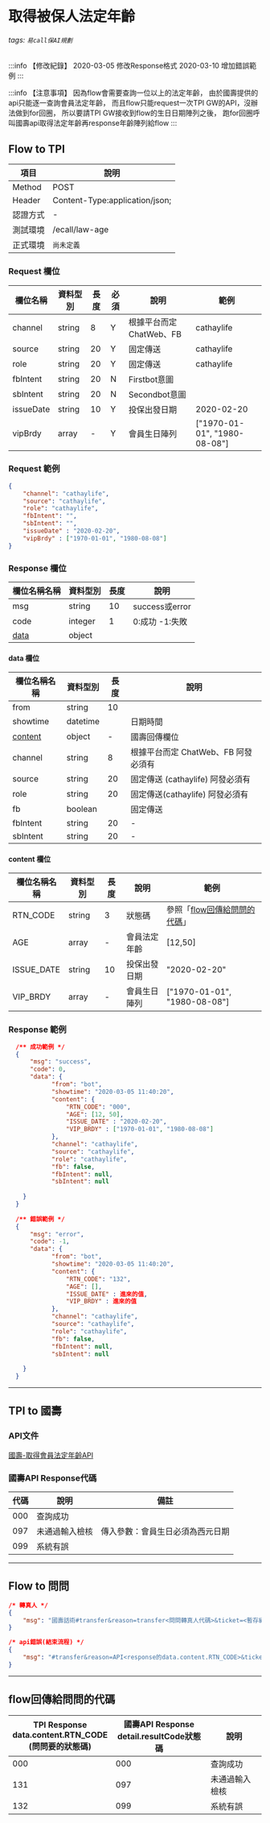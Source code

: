 # 取得被保人法定年齡
###### tags: `易call保AI規劃`

:::info
【修改紀錄】
2020-03-05 修改Response格式
2020-03-10 增加錯誤範例
:::

:::info
【注意事項】
因為flow會需要查詢一位以上的法定年齡，
由於國壽提供的api只能逐一查詢會員法定年齡，
而且flow只能request一次TPI GW的API，沒辦法做到for回圈，
所以要請TPI GW接收到flow的生日日期陣列之後，
跑for回圈呼叫國壽api取得法定年齡再response年齡陣列給flow
:::

## Flow to TPI

| 項目 | 說明 |
| -------- | -------- |
| Method     | POST     |
| Header |Content-Type:application/json;|
| 認證方式 | - |
| 測試環境 | /ecall/law-age
| 正式環境 | `尚未定義`

### Request 欄位

  欄位名稱 | 資料型別| 長度| 必須 | 說明 | 範例
  --------- | ------- |-----| --------|--------|--------
  channel | string | 8|  Y | 根據平台而定 ChatWeb、FB | cathaylife
  source |string | 20 | Y | 固定傳送 | cathaylife
  role |string | 20 | Y | 固定傳送 | cathaylife
  fbIntent | string | 20 | N | Firstbot意圖 | 
  sbIntent | string | 20 | N | Secondbot意圖 | 
  issueDate | string | 10 | Y | 投保出發日期 | 2020-02-20
  vipBrdy| array | - | Y | 會員生日陣列 | ["1970-01-01", "1980-08-08"]


### Request 範例

``` json
{
    "channel": "cathaylife",
    "source": "cathaylife",
    "role": "cathaylife",
    "fbIntent": "",
    "sbIntent": "",
    "issueDate" : "2020-02-20",
    "vipBrdy" : ["1970-01-01", "1980-08-08"]
}
```
### Response 欄位

  欄位名稱名稱 | 資料型別| 長度| 說明
  --------- | ------- |-----| --------
  msg | string | 10 | success或error |
  code | integer | 1 | 0:成功  -1:失敗 |
  [data](#data-%E6%AC%84%E4%BD%8D) | object | | |

#### data 欄位
  欄位名稱名稱 | 資料型別| 長度| 說明
  --------- | ------- |-----| --------
  from | string | 10 |  |
  showtime | datetime |  | 日期時間 |
  [content](#content-%E6%AC%84%E4%BD%8D) | object | - | 國壽回傳欄位
  channel | string | 8|  根據平台而定 ChatWeb、FB 阿發必須有
  source |string |20| 固定傳送 (cathaylife) 阿發必須有
  role |string| 20 |固定傳送(cathaylife) 阿發必須有
  fb | boolean | | 固定傳送
  fbIntent | string | 20 | - |
  sbIntent | string | 20 | - | 
  
  
#### content 欄位  
  欄位名稱名稱 | 資料型別| 長度| 說明 | 範例
  --------- | ------- |-----| -------- | ------
  RTN_CODE | string | 3 | 狀態碼 | 參照「[flow回傳給問問的代碼](#flow%E5%9B%9E%E5%82%B3%E7%B5%A6%E5%95%8F%E5%95%8F%E7%9A%84%E4%BB%A3%E7%A2%BC)」
  AGE  | array | - | 會員法定年齡 | [12,50]
  ISSUE_DATE | string | 10 | 投保出發日期 | "2020-02-20"
  VIP_BRDY | array | - | 會員生日陣列 | ["1970-01-01", "1980-08-08"]


### Response 範例

``` json
  /** 成功範例 */
  {
      "msg": "success",
      "code": 0,
      "data": {
            "from": "bot",
            "showtime": "2020-03-05 11:40:20",
            "content": {
                "RTN_CODE": "000",
                "AGE": [12, 50],
                "ISSUE_DATE" : "2020-02-20",
                "VIP_BRDY" : ["1970-01-01", "1980-08-08"]
            },
            "channel": "cathaylife",
            "source": "cathaylife",
            "role": "cathaylife",
            "fb": false,
            "fbIntent": null,
            "sbIntent": null
            
    }
  }
  
  /** 錯誤範例 */
  {
      "msg": "error",
      "code": -1,
      "data": {
            "from": "bot",
            "showtime": "2020-03-05 11:40:20",
            "content": {
                "RTN_CODE": "132",
                "AGE": [],
                "ISSUE_DATE" : 進來的值,
                "VIP_BRDY" : 進來的值
            },
            "channel": "cathaylife",
            "source": "cathaylife",
            "role": "cathaylife",
            "fb": false,
            "fbIntent": null,
            "sbIntent": null
            
    }
  }
```    


---

## TPI to 國壽 

### API文件 
[國壽-取得會員法定年齡API](https://drive.google.com/open?id=1AtVjOWcXvWwftAQc9MnvyJYJL2Zk68NM)

### 國壽API Response代碼
| 代碼 | 說明 | 備註 |
| -------- | -------- | -------- |
| 000 | 查詢成功     |      |
| 097 | 未通過輸入檢核| 傳入參數：會員生日必須為西元日期|
| 099 | 系統有誤||


---

## Flow to 問問
``` json
/* 轉真人 */
{
    "msg": "國壽話術#transfer&reason=transfer<問問轉真人代碼>&ticket=<暫存編號>"
}

/* api錯誤(結束流程) */
{
    "msg": "#transfer&reason=API<response的data.content.RTN_CODE>&ticket=<暫存編號>"
}
```
---

## flow回傳給問問的代碼
| TPI Response <br>data.content.RTN_CODE<br>(問問要的狀態碼) | 國壽API Response<br>detail.resultCode狀態碼| 說明 |
| -------- | -------- | -------- |
| 000 | 000 | 查詢成功 |
| 131 | 097 | 未通過輸入檢核     |
| 132 | 099 | 系統有誤 |